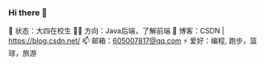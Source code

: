 ### Hi there 👋
🏡 状态：大四在校生
👨‍💻 方向：Java后端，了解前端
📝 博客：CSDN | https://blog.csdn.net/
📫 邮箱：605007817@qq.com
⚡ 爱好：编程, 跑步，篮球，旅游
<!--
**gitgg021/gitgg021** is a ✨ _special_ ✨ repository because its `README.md` (this file) appears on your GitHub profile.

Here are some ideas to get you started:

- 🔭 I’m currently working on ...
- 🌱 I’m currently learning ...
- 👯 I’m looking to collaborate on ...
- 🤔 I’m looking for help with ...
- 💬 Ask me about ...
- 📫 How to reach me: ...
- 😄 Pronouns: ...
- ⚡ Fun fact: ...


-->
